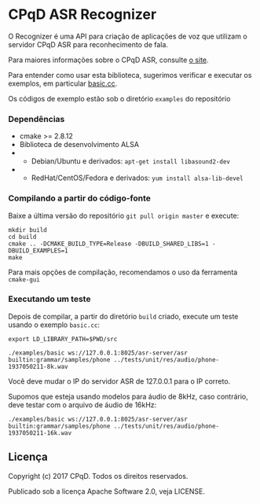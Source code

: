 CPqD ASR Recognizer
===================

O Recognizer é uma API para criação de aplicações de voz que utilizam o servidor CPqD ASR para reconhecimento de fala.

Para maiores informações sobre o CPqD ASR, consulte [o site](http://speech-doc.cpqd.com.br/asr).

Para entender como usar esta biblioteca, sugerimos verificar e executar os exemplos, em particular [basic.cc](https://github.com/CPqD/asr-sdk-cpp/blob/master/examples/basic.cc).

Os códigos de exemplo estão sob o diretório `examples` do repositório

### Dependências

* cmake >= 2.8.12
* Biblioteca de desenvolvimento ALSA
* * Debian/Ubuntu e derivados: `apt-get install libasound2-dev`
* * RedHat/CentOS/Fedora e derivados: `yum install alsa-lib-devel`

### Compilando a partir do código-fonte

Baixe a última versão do repositório `git pull origin master` e execute:

    mkdir build
    cd build
    cmake .. -DCMAKE_BUILD_TYPE=Release -DBUILD_SHARED_LIBS=1 -DBUILD_EXAMPLES=1
    make

Para mais opções de compilação, recomendamos o uso da ferramenta `cmake-gui`

### Executando um teste

Depois de compilar, a partir do diretório `build` criado, execute um teste usando o exemplo `basic.cc`:

    export LD_LIBRARY_PATH=$PWD/src
    
    ./examples/basic ws://127.0.0.1:8025/asr-server/asr builtin:grammar/samples/phone ../tests/unit/res/audio/phone-1937050211-8k.wav

Você deve mudar o IP do servidor ASR de 127.0.0.1 para o IP correto.

Supomos que esteja usando modelos para áudio de 8kHz, caso contrário, deve testar com o arquivo de áudio de 16kHz:

    ./examples/basic ws://127.0.0.1:8025/asr-server/asr builtin:grammar/samples/phone ../tests/unit/res/audio/phone-1937050211-16k.wav


Licença
-------

Copyright (c) 2017 CPqD. Todos os direitos reservados.

Publicado sob a licença Apache Software 2.0, veja LICENSE.
